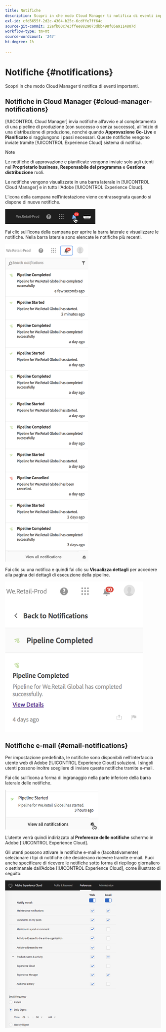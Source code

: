 ```yaml
---
title: Notifiche
description: Scopri in che modo Cloud Manager ti notifica di eventi importanti.
exl-id: cfd5655f-2d2c-4304-b25c-6cdffe7ff64c
source-git-commit: 22efb00c7e3ffee8829073dbb498f05a9114807d
workflow-type: tm+mt
source-wordcount: '247'
ht-degree: 1%

---
```



# Notifiche {#notifications}

Scopri in che modo Cloud Manager ti notifica di eventi importanti.

## Notifiche in Cloud Manager {#cloud-manager-notifications}

[!UICONTROL Cloud Manager] invia notifiche all’avvio e al completamento di una pipeline di produzione (con successo o senza successo), all’inizio di una distribuzione di produzione, nonché quando **Approvazione Go-Live** e **Pianificato** si raggiungono i passi necessari. Queste notifiche vengono inviate tramite [!UICONTROL Experience Cloud] sistema di notifica.

>[!NOTE]
>
>Le notifiche di approvazione e pianificate vengono inviate solo agli utenti nel **Proprietario business**, **Responsabile del programma** e **Gestione distribuzione** ruoli.

Le notifiche vengono visualizzate in una barra laterale in [!UICONTROL Cloud Manager] e in tutto l&#39;Adobe [!UICONTROL Experience Cloud].

L’icona della campana nell’intestazione viene contrassegnata quando si dispone di nuove notifiche.

![Icona Notifiche](/help/assets/image2018-7-12_11-52-40.png)

Fai clic sull’icona della campana per aprire la barra laterale e visualizzare le notifiche. Nella barra laterale sono elencate le notifiche più recenti.

![Barra laterale Notifiche](/help/assets/screen_shot_2018-07-20at91406pm.png)

Fai clic su una notifica e quindi fai clic su **Visualizza dettagli** per accedere alla pagina dei dettagli di esecuzione della pipeline.

![Visualizza dettagli](/help/assets/screen_shot_2018-08-14at43503pm.png)

## Notifiche e-mail {#email-notifications}

Per impostazione predefinita, le notifiche sono disponibili nell’interfaccia utente web di Adobe [!UICONTROL Experience Cloud] soluzioni. I singoli utenti possono inoltre scegliere di inviare queste notifiche tramite e-mail.

Fai clic sull’icona a forma di ingranaggio nella parte inferiore della barra laterale delle notifiche.

![Icona delle impostazioni di notifica](/help/assets/image2018-7-12_12-8-19.png)

L’utente verrà quindi indirizzato al **Preferenze delle notifiche** schermo in Adobe [!UICONTROL Experience Cloud].

Gli utenti possono attivare le notifiche e-mail e (facoltativamente) selezionare i tipi di notifiche che desiderano ricevere tramite e-mail. Puoi anche specificare di ricevere le notifiche sotto forma di riepilogo giornaliero o settimanale dall’Adobe [!UICONTROL Experience Cloud], come illustrato di seguito:

![Impostazioni delle notifiche](/help/assets/image2018-7-12_12-10-51.png)
